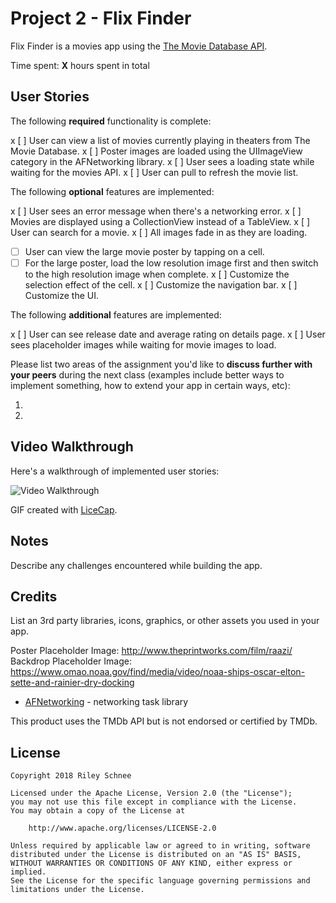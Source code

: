 # Project 2 - Flix Finder

Flix Finder is a movies app using the [The Movie Database API](http://docs.themoviedb.apiary.io/#).

Time spent: **X** hours spent in total

## User Stories

The following **required** functionality is complete:

x [ ] User can view a list of movies currently playing in theaters from The Movie Database.
x [ ] Poster images are loaded using the UIImageView category in the AFNetworking library.
x [ ] User sees a loading state while waiting for the movies API.
x [ ] User can pull to refresh the movie list.

The following **optional** features are implemented:

x [ ] User sees an error message when there's a networking error.
x [ ] Movies are displayed using a CollectionView instead of a TableView.
x [ ] User can search for a movie.
x [ ] All images fade in as they are loading.
- [ ] User can view the large movie poster by tapping on a cell.
- [ ] For the large poster, load the low resolution image first and then switch to the high resolution image when complete.
x [ ] Customize the selection effect of the cell.
x [ ] Customize the navigation bar.
x [ ] Customize the UI.

The following **additional** features are implemented:

x [ ] User can see release date and average rating on details page.
x [ ] User sees placeholder images while waiting for movie images to load.

Please list two areas of the assignment you'd like to **discuss further with your peers** during the next class (examples include better ways to implement something, how to extend your app in certain ways, etc):

1.
2.

## Video Walkthrough

Here's a walkthrough of implemented user stories:

<img src='http://i.imgur.com/link/to/your/gif/file.gif' title='Video Walkthrough' width='' alt='Video Walkthrough' />

GIF created with [LiceCap](http://www.cockos.com/licecap/).

## Notes

Describe any challenges encountered while building the app.

## Credits

List an 3rd party libraries, icons, graphics, or other assets you used in your app.

Poster Placeholder Image: http://www.theprintworks.com/film/raazi/
Backdrop Placeholder Image: https://www.omao.noaa.gov/find/media/video/noaa-ships-oscar-elton-sette-and-rainier-dry-docking

- [AFNetworking](https://github.com/AFNetworking/AFNetworking) - networking task library

This product uses the TMDb API but is not endorsed or certified by TMDb.

## License

    Copyright 2018 Riley Schnee

    Licensed under the Apache License, Version 2.0 (the "License");
    you may not use this file except in compliance with the License.
    You may obtain a copy of the License at

        http://www.apache.org/licenses/LICENSE-2.0

    Unless required by applicable law or agreed to in writing, software
    distributed under the License is distributed on an "AS IS" BASIS,
    WITHOUT WARRANTIES OR CONDITIONS OF ANY KIND, either express or implied.
    See the License for the specific language governing permissions and
    limitations under the License.

